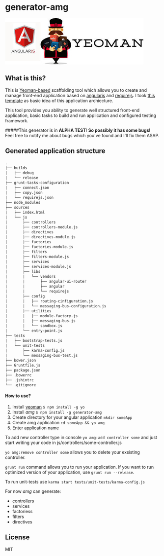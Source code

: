 # generator-amg 
![logo](https://raw.githubusercontent.com/AndrewKovalenko/generator-amg/master/logo.jpg)

## What is this?

This is [Yeoman-based](http://yeoman.io) scaffolding tool which allows you to create and manage front-end application based on [angularjs](https://angularjs.org/) and [requirejs](http://requirejs.org/). I took [this template](https://github.com/AndrewKovalenko/AngularJs-Application-Template) as basic idea of this application archiecture.

This tool provides you ability to generate well structured front-end application, basic tasks to build and run application and configured testing framework. 

#####This generator is in **ALPHA TEST**! 
**So possibly it has some bugs!** Feel free to notify me about bugs which you've found and I'll fix them ASAP.

## Generated application structure
```
.
├── builds
|   ├── debug                             
|   └── release
├── grunt-tasks-configuration             
|   ├── connect.json
|   ├── copy.json
|   └── requirejs.json
├── node_modules
├── sources
|   ├── index.html
|   └── js
|       ├── controllers
|       ├── controllers-module.js
|       ├── directives
|       ├── directives-module.js
|       ├── factories
|       ├── factories-module.js
|       ├── filters
|       ├── filters-module.js
|       ├── services
|       ├── services-module.js
|       ├── libs
|       |   └── vendors
|       |       ├── angular-ui-router
|       |       ├── angular
|       |       └── requirejs
|       ├── config
|       |   ├── routing-cinfiguration.js
|       |   └── messaging-bus-configuration.js
|       ├── utilities
|       |   ├── module-factory.js
|       |   ├── messaging-bus.js
|       |   └── sandbox.js
|       └── entry-point.js
├── tests    
|   ├── bootstrap-tests.js
|   └── unit-tests
|       ├── karma-config.js
|       └── messaging-bus-test.js
├── bower.json
├── Gruntfile.js
├── package.json
├── .bowerrc
├── .jshintrc
└── .gitignore
```
#### How to use?

1. Install [yeoman](http://yeoman.io/) `$ npm install -g yo`
2. Install *amg* `$ npm install -g generator-amg`
2. Create directory for your angular application `mkdir someApp`
2. Create amg application `cd someApp && yo amg`
3. Enter application name

To add new controller type in console `yo amg:add controller some`
and just start writing your code in js/controllers/some-controller.js

`yo amg:remove controller some` allows you to delete your exsisting controller.

`grunt run` command allows you to run your application.
If you want to run optimized version of your application, use `grunt run --release`.

To run unit-tests use `karma start tests/unit-tests/karma-config.js`


For now *amg* can generate:
* controllers
* services
* factoriess
* filters
* directives

## License

MIT
